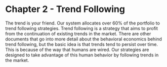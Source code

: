 # Chapter 2 - Trend Following

The trend is your friend. Our system allocates over 60% of the portfolio to trend following strategies. Trend following is a strategy that aims to profit from the continuation of existing trends in the market. There are other documents that go into more detail about the behavioral economics behind trend following, but the basic idea is that trends tend to persist over time. This is because of the way that humans are wired. Our strategies are designed to take advantage of this human behavior by following trends in the market.

